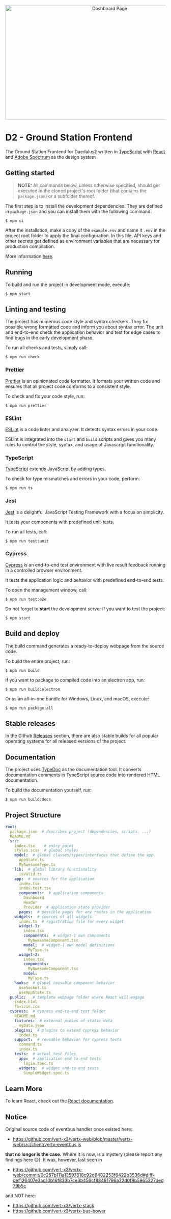 <p align="center">
<img alt="Dashboard Page" height="360" width="640" src="./images/frontend-dashboard.png"  />
</p>

# D2 - Ground Station Frontend

The Ground Station Frontend for Daedalus2 written in
[TypeScript](https://www.typescriptlang.org/) with [React](https://reactjs.org/) and
[Adobe Spectrum](https://spectrum.adobe.com/) as the design system

## Getting started

> **NOTE:** All commands below, unless otherwise specified, should get executed in the cloned project's root folder (that contains the `package.json`) or a subfolder thereof.

The first step is to install the development dependencies.
They are defined in `package.json` and you can install them with the following command:

```shell script
$ npm ci
```

After the installation, make a copy of the `example.env`
and name it `.env` in the project root folder to apply the final configuration.
In this file, API keys and other secrets get defined as environment variables
that are necessary for production compilation.

More information [here](https://www.npmjs.com/package/dotenv).

## Running

To build and run the project in development mode, execute:

```shell script
$ npm start
```

## Linting and testing

The project has numerous code style and syntax checkers.
They fix possible wrong formatted code and inform you about syntax error.
The unit and end-to-end check the application behavior and
test for edge cases to find bugs in the early development phase.

To run all checks and tests, simply call:

```shell script
$ npm run check
```

### Prettier

[Prettier](https://prettier.io/) is an opinionated code formatter.
It formats your written code and ensures
that all project code conforms to a consistent style.

To check and fix your code style, run:

```shell script
$ npm run prettier
```

### ESLint

[ESLint](https://eslint.org/) is a code linter and analyzer.
It detects syntax errors in your code.

ESLint is integrated into the `start` and `build` scripts and
gives you many rules to control the style, syntax, and usage of Javascript functionality.

### TypeScript

[TypeScript](https://www.typescriptlang.org/) extends JavaScript by adding types.

To check for type mismatches and errors in your code, perform:

```shell script
$ npm run ts
```

### Jest

[Jest](https://jestjs.io/) is a delightful JavaScript Testing Framework
with a focus on simplicity.

It tests your components with predefined unit-tests.

To run all tests, call:

```shell script
$ npm run test:unit
```

### Cypress

[Cypress](https://www.cypress.io/) is an end-to-end test environment
with live result feedback running in a controlled browser environment.

It tests the application logic and behavior with predefined end-to-end tests.

To open the management window, call:

```shell script
$ npm run test:e2e
```

Do not forget to **start** the development server if you want to test the project:

```shell script
$ npm start
```

## Build and deploy

The build command generates a ready-to-deploy webpage from the source code.

To build the entire project, run:

```shell script
$ npm run build
```

If you want to package to compiled code into an electron app, run:

```
$ npm run build:electron
```

Or as an all-in-one bundle for Windows, Linux, and macOS, execute:

```shell script
$ npm run package:all
```

## Stable releases

In the Github
[Releases](https://github.com/TelestionGroup/daedalus2-client/releases)
section, there are also stable builds for all popular operating systems
for all released versions of the project.

## Documentation

The project uses [TypeDoc](https://typedoc.org/) as the documentation tool.
It converts documentation comments in TypeScript source code
into rendered HTML documentation.

To build the documentation yourself, run:

```shell script
$ npm run build:docs
```

## Project Structure

```yaml
root:
  package.json  # describes project (dependencies, scripts, ...)
  README.md
  src:
    index.tsx    # entry point
    styles.scss  # global styles
    model:  # global classes/types/interfaces that define the app
      AppState.ts
      MyAwesomeType.ts
    lib:  # global library functionality
      isValid.ts
    app:  # sources for the application
      index.tsx
      index.test.tsx
      components:  # application components
        Dashboard
        Header
        Provider  # application state provider
      pages:  # possible pages for any routes in the application
    widgets:  # sources of all widgets
      index.ts  # registration file for every widget
      widget-1:
        index.tsx
        components:  # widget-1 own components
          MyAwesomeComponent.tsx
        model:  # widget-1 own model definitions
          MyType.ts
      widget-2:
        index.tsx
        components:
          MyAwesomeComponent.tsx
        model:
          MyType.ts
    hooks:  # global reusable component behavior
      useSocket.ts
      useAppState.ts
  public:   # template webpage folder where React will engage
    index.html
    favicon.ico
  cypress:  # cypress end-to-end test folder
    README.md
    fixtures:  # external pieces of static data
      myData.json
    plugins:  # plugins to extend cypress behavior
      index.ts
    support:  # reusable behavior for cypress tests
      command.ts
      index.ts
    tests:  # actual test files
      app:  # application end-to-end tests
        login.spec.ts
      widgets:  # widget end-to-end tests
        SimpleWidget.spec.ts
```

## Learn More

To learn React, check out the [React documentation](https://reactjs.org/).

## Notice

Original source code of eventbus handler once existed here:

- https://github.com/vert-x3/vertx-web/blob/master/vertx-web/src/client/vertx-eventbus.js

**that no longer is the case.** Where it is now, is a mystery (please report any findings here :wink:). It was, however, last seen in

- https://github.com/vert-x3/vertx-web/commit/0c257b111a13597618c92d6482253f6422b3536d#diff-def126407e3ad10b16f833b7ce3b456cf88491796a22d0f8b5965327ded79b5c

and NOT here:

- https://github.com/vert-x3/vertx-stack
- https://github.com/vert-x3/vertx-bus-bower
